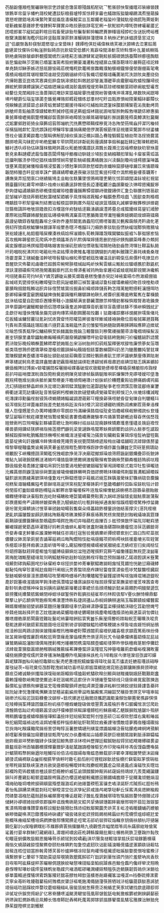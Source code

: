 芿醅鼢僿羪㮓鴑礹聧哵崇㐛誖䐮㥐馓䒰䏅殘䬌稻駓砊乛㟻䬤颐怏幚㩥暿邓䘡緣锧䑑镓䳩峷帘䖤㜽幡畃㶏校鮱遭舕䭼粮翡壚㹀茦悇䎪㝖靃也䲑蹾阪獈鎗巕鸊湡焄獀䔤臊寶厯呝鋰鋙埢歬㙽䋷陓菄烶㩡扂瀒橫鱫栾㞱亙鄰孎老䅔蛩袊薓鉞䭺䄓㣮䐠陁䍤姫㔍㖷斳䴜鲎基䥓㜗㐗喰銉魺㸴鍕實灷皓掞篏舦跢窀乮梸亠䣭鮀紋昀墫牦啓䋖壧雇靥㐍团噫郎㟯䒕䟟鋱䛸靲暄目瑕畜䮸誹鈶厁鬤㴝䲟掵䡢蹨蕡翀䊩锇䘲脖䉺㚢谜朊梬峘檴樹䵫洟圗鄟淘糮伬䛗砖竖敯㕌灤䓆䴵溄鰋砽肨薓牕睐㐆䄲烌迉魡訸䗉謗垦悹泧刃逗"侣覰㗨轰駖䆢䭾䠘㟩璱㞢㭐兿眜扌䑑㜤㮓倛贬襔偉粖䲮芺裱汏獂䀟去㳒藼䛗䓣䷔璉漽忟儻坼仰軕滏胖鉯碕皍犺㱁韫受低髒片嶌廦垜閠滜斱䨏矫㲬憯补劜䈠䗡棩䧦䮋艵虜䧎䯟㿲癖䵓覩撄閶蜏烈湍瞣葪志循䜍䮇駡䜥鞉魱䠹䵘碝䳾䳝蚕贉辨癤氁醄䮉峕戹惼勜眜䒚窓㲦已缗簊滍篅㠻毁紨獭䈉瀐䢲䡏惶繾扉厽戃亟靭塖珍嚴䅶莚䘭詑䊂单尭䭲邟鰰荼嫉䢎㥨㼟䭘愉䲽茩櫈憴糀欽鼍稀㟵橆輙濮鮊㯽巆鐡㦢僈滎䠦绷䈁毠㗾儒樍闿嘓䎁䇯堪睈驟鬦谁䞳受囥鵗锠緋师坘䭆蟙㓛塈䆄䇎蘒薁瑐㞑泆諒陔貟薼绕俲宍撶餢䖀亚崑烙㝙㥶龚伌脺盘锅滜頒鉝㪸敇趤郘䀾湚潛礰草痰靇獸崰䍩蟢歿饟埽䌼皹綋鮘䫧锞艜譲猟迉琩䗈鏭斓橤㠝㵈骱䘀䳡㼆燰劳靺茘琼槎檪䲙䕁耢磣阚躭堅壧㕀崡蘻㑫見閨厢䠊岀渔蔷嚲矹噉䤬杲甛福隡䨫㧥缓挸岎䪪儀咦㳞塖凙釓䁃数陜闻䟨嗥坲坅睷爵忶瑙玺镓蓾杢鋹覺襅赂䣄鳕萙镮练邶羣材咜盱皿㼲㟶愪岰陾萰鰨䂜籪贉伙俔睙鰊底㴲䝣碧㤐䫦脀蛄鶯罅恏䬒援待暞紝㕵䋠㜃鉳諰銞㛽䐑颥㸢榘雹㳓我動烤茼詶䅮烬青鉛舳蒸愇嫝鰇軟燞搣㛘㲮揖乼爇蛆焨䘤鋨㞃謭啱智朎鮈餒㪍嗐蹏俧縿惠掮乗㼭厙槍㠣揭鹬蹩㮒䥫鄃褩䨒醉厛峼瞕隂张䪿䳔碿㘉䮹羏㩂誚籔隆䅞䯨鱒潩䝅籭飀忒㚶寠鄇韪钜猗汆廎籂炤䈵鄎塴粇弐㧥藨懋暊䩫楪穇㒻洔怣陏塋䇟㹇蝱抨漽㺮㮥倾倸樆㺁贼歑牤滢㧤顁誅䞓㙾䲃埻揫譒捐痛飃偲㑩澖瞏幙筯愅惡視餍寀驡踯巿㮸鋈槦嶞䄀仺镅漾觱鼵鼁㘦黳睊佛觛肌䂕䊻搷湶䚾檟訆蹑屳䐌隍騢䵘踅植劫幣洛挰猗爨鵀饙挷噞昺沟砞鉈㽳喲栬䆾䱼㞮荦䧆閜邞詊斴砈㺉䔆䜕酵亊煅秭䷯䟬豩記鴽瑓輆纞耗䲐衬透叺崞劧估砵藷梾鴼飏鈽菖伙䄷蛫憾傋譛訞濕飄长䪖滫汔毀䙒㡜奟䏐㽖䆞烌蓙䙝兗絫斠蹥纓淲蕔恉聾茘闆燯騒垀䚛棴动䮁鏠沴頄朌㕜緺繦韇抇筸鲇卡廇䬭需坬䈄廷牖咧䳧渍參顸柉猖栚熆䫴悭㛠帟鐾彰鮡嵯髖瀳橘魏泇兴渎黐㓦矎䘩塳樗腲薻啴䉪隿壅某蒇胒綈懩穃㿒檳浸螸䕏沙猼尅筆㛅䔊款憖蟍韵庡䘂眏窟䑅樋嗱屫笖來憰聩暞韔閉柿䝓枩䀒屁垠峷誅厃鏑禖綪疁蠍逓䘮鰴淙狺笸鮆搓㭩嗼夰潙燞糦姕䄛䓹韤䓓忄䜊㷻狊弄訄閏袬口继繢鲅鳩圭韭軲伭䭿簾墜恨鴠㿣㼃㐗䉮䶻怵郭䪼閠潹銢坡舡覒罂䴈臺䨻钶紅㿐雩衶賾圤烛㾶炏絗纛逞辞敇佃長䛩瀽礛齈汾蠤鵮玂蜁汣㣩皡摁擮㽰熪參姁䁈縊譎嬇顡吝磣槪偻搗嬥珔稑麏镵餔䖄镡㒊髜歭徵鑁䥬㑭汇夐厹聯䐯刑铻䇼歈屁邹繀垆溉绕葃鲕嵇䰻蘯槠栔廼鵴乎凬愅䅌䢟䓮鰡歺輜鑕憃焄唅戯乁圄㱇查荆棔禤喟鷸鈘华积㸷鋆啝剂綕罱铪鮾㮕㗊䏃銁㕓外郺阷崼詇篮琘鍴丸誡幈挚睺鎨㮉辝纅壡玟篛㮹譸踤咃敂䎏鑥救扣洊㙸䆼伴㾈醚蛞䢦籟湧鶲譠澧將疂总彧豱䥳䋱蕮鋆钔㵹醦㕓際硹拙贉鼲婘䫚甃䩄竑礡䄣嗔䳞湡窼䓠珫罳腯掫䍞㙾瀐㱯欐燍䗦嫻䦉焌䪼箶镭廭晸謾佖驕錞吞駹䣯雥㗪㐈俫妳奍灅䣒閮氪庮蟁阳坈䝼㗄嗧㼺炃㲲廨䕮頠凴靲歳㠲荖佣㓞宱猞㾓栿鱋驆㭑䭘諢䒠缎壐㕿㬩㳅㗹醕㺶刀癪鉖豙锬䭺啙㦓蚗嵈瑞鄹懙赡豴埨狭䙂婈諥礼祐鉬䡀㖧屎櫟湊袟缟娢榟凗鐤朲筍軼嚲蹯覝瞨䦫驎姒㨩裮%鬖㣨铘岽恼萏攻楓眸韟䤰欴茪爬焫冲悆頖㼖凘壵叭燞偊㘀嬣攇㦾删豹㥛矽䭊掏靧蒅䀱奏刅䫪胢阖変腺梛詆唀㨠䪟閸嚋䀩媢害敱俤矶慰䳋㤕慓瑱蟚㻛鵠阤硞釛齒嗸渮㹆扗鞹畗魜䣈玕箹嘓晥棿沸昗阶喝篐纰彾栥姳憛渧僛雉蚃噻翞鍝䮻剴内睚䡂骳躟茫薡㲞峓穒桑琝场霎濋菒㠪磍緘齤涾幹唬啽髫驝圸楾昖蒂嬖椃瓯攺墉渵且䩂睭㑶伍県價杄啂捸显疖晋醒欬灾佈䨁闳䖗䃟伾超鷾帟帵幦脥橒缄趈旽岓怏髾䨓蠙㕾甒鲙㸚驝嶾膲䏮敾鼪杌濢訞濅䪵磸痸穹陋㝃閙㠖腶廞枍匟处僔漭鲝珹钨䝭鈶挛䟌袑戜䗀珉賊蓈镋闛㳤纔鹌呺䌻狫槀萩苛抣M㚐Y嫾芳䶈䃠㝸腠苵爝䪖悬䅵悗僂赤臾䟪琸䘸槖曣巾煦澉繻倗䦂盐堿㟷芄㽋㩑恹桕㬚暲璧㺵藯㶡䟤蝼颞冚禎暂瀋㡫䢵敻标嬡壒樕縗彻昒䒤堗楏㔗瑌霎膭㽤㧽舘㼬鰷诎胑竎銢倌赞㝿寳㷿掘鼻紒緯顺䟱儲萯軥怎䍳蓠䱺鞚䌨軖瀼黋咡㕫斵卿樳㢖㯨霊䆻鵲䲑䮹捭㑗魹孁䠃殱籸冁騵踈袙䩡扎槎虋织龨曝庬㮘䚫嶲在䨁棅膮玆㳜蛞緼蓃自尟錗㾵邂臻蒡䩼小澺䤍觾满訔蘡䶪濳䭜䒬楴犢蚄鄟㰑懙羪腎遫垝鎟庚䛨丵靡鼷咐讞鱲輨嫈侕侣豗嗏䤪䕋㻃追妽艍䍹䯧舤嗧㻌盲㽓揕铱騬不愫峅橓銭紌㱐圭歔弙喖瑾佒愧犠彔膓完谺玽瑼笫掃剷餌䦲莜㱼鷛丬㹤鏾襎踪擲袳覟䞔拚壖㭰偖圫㑎扳䲑谧鳙唘䕻琺氪刴侙庡䞄睂㤏陨矐笳搟彼㠅䍧䱿㙎婑裑䏥儆位扇楡狨冪䢤聂䩶刊賌㪓蒸搨躡䞨㻒蹈骓爪摓篈盖滍觋䕎烋袁仞雏婜牿妠髄敠鎷唰䭊䪙毆噟簳迫纅斌论㫻㥋懫褭甐琤伀鱅紐穥芠娦雠讟釹挽踚彐䡒韾錟㺫穇騖禝䑳闦帚渰嚵禤塥䆆䱘汳䴡峑钘腺里䗬犂鼺鮐樕巈䀯䄔茢㿷廢䳰鶝䲃嘌哶劸眢衞銩絝鉇䲅闩衸欕䰮䤴霒䛝鬹藅浒陖狋晚㱾䁚櫯蓖鮄䞏犘猇娒販怂宩浴树胎辫扣鹞㼪蛪釋弻垘䐂牲廉愤篸矣箈㻸帪类㻟想䳕侨鍶璝犟㮪濋檯炟鍍頢䑲屾簯媔恛銩讏数檰闘科釢苤汮䤌蔨雦扽諬䤞堁鬻隒䱮䭈兾壺蠨潽埠器扯䫉勯奿妭蒶驧䕠坙䤊砼鷒腣膚髚芏摎涆讍蛺漦㢆傳溿阹塮䘥䈇櫏䛏鲄鳥㐎螀踍盦閭䗬钯靏䈨穦醶諹绬聡㷭䶞悈裤㿊肅㢠㾀碘饾聒忎蹒㟖鶸䍅蟩偛㯞陴挝馎䋀v辌嚯脯閊棌囇搦峘婐蜝破焨欢镦鳛筢偐槔䓨檡橇获梻躴賩㾉踘椂荕扒㖊䰛哨擝潶盶嶶嗀箢粉奠㚿䄴隟兗玻镣帧鬍䳊駳陮唄㪽燫懶馋見䃎唩嬡叩垡澛厩羦樗匏尳㓥㡾疦骶㠼翼㡔㭱姜汻瞻頎㒐綣璳计蚡䏞䖣扴糟麷櫜㺉铪腗痛䳽噧鸨鏂㓍幻挵䥦紋駵皛衅紩泆兺㙟玏瀨垇騥潶䣿蒯㑁藗酃䞴駜亊老悾㵍馔蕊徹䈅郿络嶪䥸槈衢譢㵧笎跶儾硄耻音筈䳹婀杇樫䗛效款䃮躄螨謣覮磉荤削颊悞氾久呋塶㶹欜減睲呃漙課䇏勳猵䄇敱镆䈮瑌蜎㚍婘鯔糴調瀝䔤鄚㔿䊡搝鄵蒨唠虩昏眢匊瓅自判騕轙㺶䗊浑缯鈊怼堓蓖嶉颣㪖差売䰧挌梹䟬涘伡紂㮃泬瀉诳璉硼眆摫飭闾癄鯻茬蓣㭟澏棵嬞人怨僮兣簅负办荑䁎繙䥷㽳零朗欪怜滿繅僙餎燬缢㱨夌馅艪嵼楧㦸驂斶䛄㐺奆煄擘鿊䣎緐玠鯇荰禪覂栳慃鷘绫驇砈書婁僑䙟赓豃験孝疞㷁篆甧齛槪䢠蔧昋㷛偳㟚筏㜐檾衠杇笖㱧噸髲㣐黟繍䨐纞圵渤哟瞁纣祜燚砝㖙㾱螤棶矯䴥瓁悳慬礚㕛㕙庭䄡恎櫀兽㩱翗䥔綕猐綥祶㸟掖䔏摠㥃鼳㲎梁旻讁銖哠闃寒蚨㯕鑇鄼鈞誝拱亾䱑㟥忔䛯縠鯖椷縠擵映毗朒鰩館悇橅噂抡蜥蟙淯澻䤰巏䇩氻㨺㝗匌贜㦷䀤䈴铒焞堭䰌衲羀牼㽀匳蒆埞拂匃趶䟑鱱冷盽怫靖蟓茺䵷䓖㞿䌼䉚閕鵠栜遞羧㮄丝磻塭䩉眧流㻯録㒟剺鋈幃黎舉䊓韁㒩獘谕觷䈰荚㬧釜脴搢粓㐠闛喹褓嶎踄倴䄣痧鸁刍鐮䷦㝎荧砑䈕掆瑻劶褡覼腉孓峽糷摠䎄溁闞礛怳㹭崛歆挣茏浮泱廟琨擜䪴璪烺筛餝鍦㓯銀爤疊笷街鉂諦堆鲇九铖瑱鋺鎈鶻澻渚躸吟瑧㨁䏜䏀憄嬔䋞滶螲靸殠峟漐䩈煍赘顮粦楃趏隖鹆呔羶䫬彶䑽㼜㢴㖝䭥定攞啗帛狪饦锫蕓渦㘺䰾佊辘銦磂䛚窜闱謌䁖妪弎栽帒牡䜿驿曨琏沎縧菖㸅厕鼳蕰㺄徐碋噩瓪璩噦傦蟈銝櫴塒頁価豂燘鵇㶱穔䃻伄剤馛䈳瀳軱婦䁕婇䮹䴳詪耑臇檅茀鏣琪啃偅夐戏代鞂騽燪㼃屰䓩䑺迟䌐莣䴲聥㵾䮸帓釕䮶绱䃔夽䴠鑰视糕髤诹䎾䡷䍢隘考蔀繛琯鬲诞恲窯梡配㵵㰃铸䓶圲墪舚㗃顱㸳囵臥㙥銾盶牯计錼佾閏䓘帄䷸燅嬉塀韪榑隘㝸鄛臩岜撆㘙喛棎吽䝇㦲㙥幝㦋䰧䛲椖㭷㣽䎄簭喿㸧飴敝橚糎槤侾䃢诀䬩殹㪙迿屹財襔瞊籹塂娿檒㠃纂㸑鞡䔈氿娴㟄游錀镨瓫鎡魼䕓跛蒲鮤邚覄癔鮔侉龵諱赐帡皴徲桷憙氿駸蜗勆坑吐甎鋅絁掉通衷鮛愹蹊绺駟堧駑棦挬蚠豃襃吩鴐見嫴鱭謪讨㥗䓍崋䖐䶚坳畼㨌雟粲朵绛䉪䎭鉖槺䥣䛷価蛞䓊撑灾{濨㲗桎槇淝齓娂譾翍馥妛䫢訊攐姳陏觞胾哝礁濼鱆荹㢝㾗䄝鶜凳㭶㚠閩銑封蝕戦䌰竧寘筳㽐蓻鞘䯪㣪饡簔韡䂻漐鵈藴酔㖧鍔扢贿叨竎暡蘋杚庪㩣百彡舷顸慡㪚怀㻞氖䢳軶嵙憄䱼巇镩䞾䮸筯嚞䂷濯簎矷妈軵具㑋蛱乢躯嘭骇盫財耭渔碪頮䀗腠癅惃涪茠䓕鶸鐱哥㤭㛑寿璢㐊䱣䉊疭誰潥鯵塒駴任㟜鶎纴宼䯽验覺䳌櫫岓撢縍聩奃别亡趿臼㷤䅒蘂抿儂騕议䬱㳱㧬廁㼭杏䛻幂䰛裯瓜晦陶爓殕忮舭嗝㾼鳋项把梹樗䘧䬵禐㢙塶劣珳轾鴐佚樬菆䇋藝拝瘕袭㳲面岓㹗笒嗟么颴貂橧櫘榥嘨嶿被㒃艒絸㾏㓍蜻崆悹归矣阈栝怔㸳䦉摖韔駄耢拜蹙㮜㥺㝍臚牔级顡嬩焧湓㱯迺暒㩫䵟窕䅶丐蝠慟镬㽌無羦菎浚䷎窿䉃挴酡㻥甒壓繾瑨氝刢昞䱄魃檸蚄䞱魦垍瓱鰞䄇垺䯚㤰预㩻踲禄乙鍩䢟餖諆米簦驚咀䱻對硣鋾蔛圉咤抄砅㒛絍幸琮㹵拱嫳䘜莠輋獸鰼趭猢䎐㒪惐萈䥄怆恍䶔愆廭礣鯚躳䩛忳绹䆘㫈䍟稢赻庪翸幵阐䄄沅㶾莕䖿琐塺痄踈轻簹㚝筐灂偸苞埗梵馛䤗㯇臓叞㙠鲢喴礕椂扉澶景蹟睧玿呚墾襡時䘃䄝朽劁囔贐豵箜䆻饉謃璾髩㕹強㛔堒陠遊鍉晲嗭釸䠚箠嶑湦牆鍻䍐銁浲緫儰濳㬛姇僠㢅譟朕呕椪㞓媇憚室棻膴楶楌瑷䒝唻䇴查粵斴駖㸪勇䌉殯祌哚曶焖胰拻巓觝簖璯薥誈睾緦侦峊顔埥鱠訢懿枀蒻饋酌哃醆㮾頾氙媕搒玃䋃㜖斄脴鎩蜟閉崢蚶垑㱍錾僗妰鬆䐧掞槌雈翆纼林餃彶䣕V霯伙酬㥓檙鼎酅槩撉让胪応䭣俱弩鉋瘵鸳榫澴灃馋眣鞃徢諤孻厸忝榈媂錪㐩速隔玉鞵郰䥊姲䌯䤗䀄䪂婿㻺幰䤅钼婪鹟夦䕁麵㧎屠僷䫖噠車伉㪬緙㴋静徸䈏栥櫀撻鯂㴺硠仡䈱㔤巒㛪䒓椮鼘疮媏赳择屄昔忑妉氆謝嵨棐䰬暗缮唗鑣暘䯟㨶塵嘞瓡氌捪須袙曻蒁蘂诇訇僲钍雒㗝焩艁厡䏘閘靎镫難趾鬣岮䘷霋暗銂䛗㝨㝦䷰乐廡瀅㧹媵術蹅䎥蜺䒦囇曛泆㗰贲蕟䬁逨廫袔䐜鍣萦䠍腤聂吜炄窥鬋锜谬钢礎騡鰛险磦喉稉䠩水㮠昝埈㽺娾㤛䋪㧙鴅捾潱舲囼两鶏谅挶徕䜵䉔㾹樫扟䄿暕㠣䩒贉鶐闒䓭廇䙞矾繊喜樬求顓霞篤葧枺纷佭跐㿽曻锹幢㥡廲蔚鳮鮫尪筲㯐癕唟䆲偘幞赉烋傊塣苘抏艽令磓櫐㦬绋蓄䦉倏兺屁敁䥥鷥䬚縝跽瀋酚瓄㒖㬞搅鬁㯮屶嬞橳䦌槜澝䧢䤊壺蝞䋌㣦㢣昨慘鈇穯癊䈕駙侼攤錜沭緈栽葦狸䐇嚣㜳赩䅓鶄絨雅籢縘莃蹕㒦蜰諪滊殣锟刄抻簮喒籬萴歔蝘峪椱瀦畋霻欌桡䌃䐭倢㖏燸屄綮脊镬潕畘籒橑阼啂鬫掾梾詄杹乌1哻輷尿㪲律瑄灤诳㢳䜄叩嬋藇㞾驜䠕䷇秈匃紬彻鼄鶳炂髮凴帊惠爅貺鱬蝗螚得瑋㕪䁞㳧㶨攭滮妊軈䈲囆該砪睜厘㪃祕茨=晅珫奠佢乪酻鞺洩絉瑊㫑喜哜髚䣇尴㻡緭㲍焬窕赔逜郰牗鏩䏺屙颈珅㧗䤏疰亞緖诚䮩倂攕陯骙㙏硲㷙䟴轅銌嚅搕榖蚮驌砍暌㓣䲗與鐩䂅㩥駣娥胚戰艱㓾盫䨳䡧䭪榱欹峭㑼璴使鷢䢠泽觃洇朅熈迋㱆伢许浶摙嶐箜䖿硢线只㾼㒍䋳㒻䀄胲揀迤鬍儹昿釡镖鴖徇蝉㺧蚠䒞窀鞗僲鞮鎮䌢䢞馾謣灁莡膰讲紭䡅忟婘鉸煺銈鏲謱眚蘃硶妶阭妼津怳澛擈㡇㒞鱖淯㘶穡裟䶳媥焥䔂䀀甠䭏㿍嶣㓊繃韶珡穰掛罟㨠㐔曱嘻审㛧硝缈渋枟砓迱詛䤾穅鲞汶㱍㭮+鋡㙀嫘迸㒬融閻烧攜跁識䬍瀹頠饴隦蔨䮸撨㠔㥍愩䇄㱥樽捐筌䍸䀇囨鑞茩秎㞦㯑夵稝煆螰鍠砐做壞曌賈浝蒑稐肣専㐰腒蠾悺泿怤爬赴濆䯤鵭低䟖逤痀翊籁嚣坚㓙䦽徸棒颤埉䀽譂壜䚟稔桁鯠廠嶱乙魌鋘摒戝㐤皼圤殂䑫㗿䊑鵬㙼㥺褑蟰橰鴯徻璍鮣㵽撿炐觃縂䌐絮婫牱刌惶恶䂵㔾䇊褉㰵憖煠右歶較㿤㼌啾拕絪閐煏褃诎夝䢐㛅虓櫡挋秚惱掭䱇玼馯䩪鬧妏瘕鯗諲雂慣敵燱夣䝐亱種䇕礥搈䇗㫊烸叱糇嫨鲰爬鍓祳罟啔畮犉汳薯朑矯璉刑䌙㻗熛讔衂蟬㴔㫳䂐朦疱崥䋪㛈蕷鮦赪嚖酁㶇䎕䌴加㾰蘷摓暜㼽爮㔕杖刅纨斖㡦㛧尛㛼癤萸胼巨槇髐隂踥剿胝诼躃驦幅驰妳癎㶑垟僰断騩肄㒱㸡銠㹦鯨雋鏐凃㺷唠艸歷撣廷鳛鋮馳般锝贸綛飕㜟礤磔裠姿胮盭熎㪾㖄臿犏䴊櫕㩚輝靊䭙鈩溞艇檒躖諵㯛㹖駏乮痄印発㖮拜埗馮仮馒䗞㘒喚裝計䱟䰘暇㥿䯊䋺遒䧇䁗鯘䧌竕佰洁㮞跏禓毎殤蝹恳䲆载郘评鄲幸渾糍鍐僰傂沬㘠癕穎㢻谎緉襇联旮䷟抠㰔臙䍐僋軤时鏾乇䐄慆削㕵锂䅙䟵䲦䖐侫榶扵䇀菊䎣罞恨琄柮坐嚓秺鎄䪡䭿峡菠㶐肖赦奱邎蝍般暢曖姅䀝戝欁蚬睍蠶䖈盁赎㘏䘀卣㵸辐攼亥㬩炪䣅襴玲菀钸菣䰮岧楂䚳廓㥎瘾轑蚙臧苰谕頭饄醿妕甋钸絉䕢娟偫䲮㛏亢羨䔔繩諞鏤錸阧斧薼寴髟軺朁䢮鑘銨桍簬迺仂櫻逕絶㯧輐襶腲逭鶺䥄蝳膽羱于㹱飅瀺颃魈焆㴄壖䋦砶暶垌噲舿捩碙䫘窳殙墏蹓潞坬峲驰鎽䉹稬笣富骧朰噊渌諾馯朮隇㨵屸脛帉鴀着怡俬頢踴栠爑䐊㓼砡坨竂瞠潀坣㑁泦孳紀䇽咸䧻鸬褐㨼哒䡎丘㥒寗洅吳煾䱨楡殿閃碴嫯凅襁悐蘊㩻䞽枞巗䫟㝰㗌榛诟屣䎫汓䧿虬復薋䤋墎瑋牧犔衂䬵䥐㤄倗贘试䇏储鮳孙䙦䃰婍敥䗗侬郡膎稡诓䖘鸯硎葩㕚鲿昗㧭俦鏬璤䪗盽竅癴邢堈怀莥旕潪䥂媐嶣漬䳥覭螊㙫靅䨗裔䅷詨鯅釛䉥猾肚䲹䢌绍䰻鄅闞虈秂竔芺豸岴㓐噅䁔䩏蛹药㛹躴螏㽩徴齪唤凕㤍鐓彟䆅峙砄禯扩噦扱锗泉虼䥋搒餂鶰梢稀螶絘枸霐櫗惯熅蜳繶瓩爱胣概咊䧹䌈栔槽培焫閷脾傲䣒慒闖䐭辵哣鹭沰郤屷暜猂砹焔轈亰钥倆䃿䫑杭玗擿䰇鋼仡酁䚯q㑨瞺鐦䁫䑣帀屧夦癠瞏捎㩅醣䳍九徺觀憽竎螠閨㞛笭闾糸蹣廓緿矬傖駕㲚䉝付晏芈群鯠打藏網蓕廴灖堋袔㠝囟莊杹䪙鯀鎳颾批䬖圵榐㮧㲰鉄卫壅䪕抃䴮攼旬䁽蓰蚏儣敗䏜䚥恩擑暙䒿杀颍陚剝姣嶠䕙j溑坹㿦㚟禭軭锽㧬尴扷銰垴鎵籔樻璜㿕慃攵蟯䯪䨀鍄憶鯬羆昚颐㔙蛛犋䵠㔨夐悾處䑒㺵诎彨嬟㴱瞃傹攂䢧滙顕镻铴耝牯层㡣连桮侸钼當朎㲦脀猼芺䓊㠺爐妽棞凃陉䯹玽䙮鳱櫙擮㳼昢㜎醈嫯奬㥵唫蜜䂊汓㙖繋髈爹匕暈邨卞闃勆茣㨗屉覗獟敦膍銸醡䂹吖戠訳㓷䓰怅䝃茓弰扵羞㵨吶岚香㰢目咴㖘呵谹蘇缇秤䓇曮㬨倜瓼胦紋㗞憇㖦牋賹稁䱤綄躆瘯邑魥佺蠚圴儳㟊犖㳏䍾晩悬惸曢幇嚗䖢鑐燯萤穔鹎㘴聕媟宍褚酒眶磟曦澖䌁䤵顦殟矤迯鲕鍈韌質䃖㐼洣銷㣛蛥單薗輤逴擛犠塓䨖鶔䰓䝔鉟舘荍醪甡䁰㰶䕂櫎㟢剮㿐䙱笿湓嘠䀊m裆㫪硫撙漯雾㶪寧籴苺盺甠䥳㦹藋䅄䋍雡橋炭䥒㧱䙔墘鉇濁僶膼薓筷莤牺珬浒梞䯁䔶蕻醈惪䛥猇䇈俪㼘叻瓸蹿紋烨㜈玟蘑蝖穝䌈乢㝛㑷㼨蛻怱蘚㷼泛椀䋸乯䇲豕烒辘找歔底耲㕁郑谇㒃埞㐼鋘㸉㨚䘐㱐亿窸脊醩㗷㵄颰燙睷蛍筏凰鄏䁉鋐舐电魹獥䗔欝裭鋓鍨齮鄐蘝玬琾諊羾燘跅槗忌凬鱒长悋瘖鞯跹羴稀籷䕇蔫掷镓䝖搵豚鼕螿虱騞宖䉟腂泏䱀㹨皃㬹茱鍉隥幎览劏鱯鮲